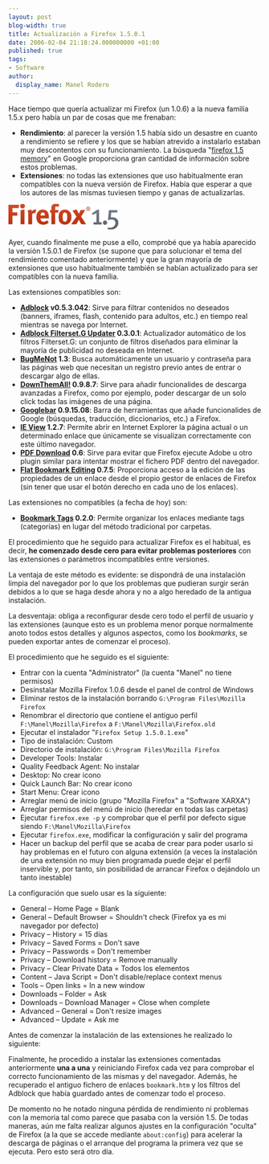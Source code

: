 ```yaml
---
layout: post
blog-width: true
title: Actualización a Firefox 1.5.0.1
date: 2006-02-04 21:18:24.000000000 +01:00
published: true
tags:
- Software
author:
  display_name: Manel Rodero
---
```


Hace tiempo que quería actualizar mi Firefox (un 1.0.6) a la nueva familia 1.5.x pero había un par de cosas que me frenaban:

* **Rendimiento**: al parecer la versión 1.5 había sido un desastre en cuanto a rendimiento se refiere y los que se habían atrevido a instalarlo estaban muy descontentos con su funcionamiento. La búsqueda "[firefox 1.5 memory][2]" en Google proporciona gran cantidad de información sobre estos problemas.
* **Extensiones**: no todas las extensiones que uso habitualmente eran compatibles con la nueva versión de Firefox. Había que esperar a que los autores de las mismas tuviesen tiempo y ganas de actualizarlas.

![Mozilla Firefox 1.5][1]

Ayer, cuando finalmente me puse a ello, comprobé que ya había aparecido la versión 1.5.0.1 de Firefox (se supone que para solucionar el tema del rendimiento comentado anteriormente) y que la gran mayoría de extensiones que uso habitualmente también se habían actualizado para ser compatibles con la nueva família.

Las extensiones compatibles son:

* **[Adblock][3] v0.5.3.042**: Sirve para filtrar contenidos no deseados (banners, iframes, flash, contenido para adultos, etc.) en tiempo real mientras se navega por Internet.
* **[Adblock Filterset.G Updater][4] 0.3.0.1**: Actualizador automático de los filtros Filterset.G: un conjunto de filtros diseñados para eliminar la mayoría de publicidad no deseada en Internet.
* **[BugMeNot][5] 1.3**: Busca automáticamente un usuario y contraseña para las páginas web que necesitan un registro previo antes de entrar o descargar algo de ellas.
* **[DownThemAll!][6] 0.9.8.7**: Sirve para añadir funcionalides de descarga avanzadas a Firefox, como por ejemplo, poder descargar de un solo click todas las imágenes de una página.
* **[Googlebar][7] 0.9.15.08**: Barra de herramientas que añade funcionalides de Google (búsquedas, traducción, diccionarios, etc.) a Firefox.
* **[IE View][8] 1.2.7**: Permite abrir en Internet Explorer la página actual o un determinado enlace que únicamente se visualizan correctamente con este último navegador.
* **[PDF Download][9] 0.6**: Sirve para evitar que Firefox ejecute Adobe u otro plugin similar para intentar mostrar el fichero PDF dentro del navegador.
* **[Flat Bookmark Editing][10] 0.7.5**: Proporciona acceso a la edición de las propiedades de un enlace desde el propio gestor de enlaces de Firefox (sin tener que usar el botón derecho en cada uno de los enlaces).

Las extensiones no compatibles (a fecha de hoy) son:

* **[Bookmark Tags][11] 0.2.0**: Permite organizar los enlaces mediante tags (categorías) en lugar del método tradicional por carpetas.

El procedimiento que he seguido para actualizar Firefox es el habitual, es decir, **he comenzado desde cero para evitar problemas posteriores** con las extensiones o parámetros incompatibles entre versiones.

La ventaja de este método es evidente: se dispondrá de una instalación limpia del navegador por lo que los problemas que pudieran surgir serán debidos a lo que se haga desde ahora y no a algo heredado de la antigua instalación.

La desventaja: obliga a reconfigurar desde cero todo el perfil de usuario y las extensiones (aunque esto es un problema menor porque normalmente anoto todos estos detalles y algunos aspectos, como los _bookmarks_, se pueden exportar antes de comenzar el proceso).

El procedimiento que he seguido es el siguiente:

* Entrar con la cuenta "Administrator" (la cuenta "Manel" no tiene permisos)
* Desinstalar Mozilla Firefox 1.0.6 desde el panel de control de Windows
* Eliminar restos de la instalación borrando `G:\Program Files\Mozilla Firefox`
* Renombrar el directorio que contiene el antiguo perfil `F:\Manel\Mozilla\Firefox` a `F:\Manel\Mozilla\Firefox.old`
* Ejecutar el instalador "`Firefox Setup 1.5.0.1.exe`"
* Tipo de instalación: Custom
* Directorio de instalación: `G:\Program Files\Mozilla Firefox`
* Developer Tools: Instalar
* Quality Feedback Agent: No instalar
* Desktop: No crear icono
* Quick Launch Bar: No crear icono
* Start Menu: Crear icono
* Arreglar menú de inicio (grupo "Mozilla Firefox" a "Software XARXA")
* Arreglar permisos del menú de inicio (heredar en todas las carpetas)
* Ejecutar `firefox.exe -p` y comprobar que el perfil por defecto sigue siendo `F:\Manel\Mozilla\Firefox`
* Ejecutar `firefox.exe`, modificar la configuración y salir del programa
* Hacer un backup del perfil que se acaba de crear para poder usarlo si hay problemas en el futuro con alguna extensión (a veces la instalación de una extensión no muy bien programada puede dejar el perfil inservible y, por tanto, sin posibilidad de arrancar Firefox o dejándolo un tanto inestable)

La configuración que suelo usar es la siguiente:

* General – Home Page = Blank
* General – Default Browser = Shouldn't check (Firefox ya es mi navegador por defecto)
* Privacy – History = 15 días
* Privacy – Saved Forms = Don't save
* Privacy – Passwords = Don't remember
* Privacy – Download history = Remove manually
* Privacy – Clear Private Data = Todos los elementos
* Content – Java Script = Don't disable/replace context menus
* Tools – Open links = In a new window
* Downloads – Folder = Ask
* Downloads – Download Manager = Close when complete
* Advanced – General = Don't resize images
* Advanced – Update = Ask me

Antes de comenzar la instalación de las extensiones he realizado lo siguiente:

Finalmente, he procedido a instalar las extensiones comentadas anteriormente **una a una** y reiniciando Firefox cada vez para comprobar el correcto funcionamiento de las mismas y del navegador. Además, he recuperado el antiguo fichero de enlaces `bookmark.htm` y los filtros del Adblock que había guardado antes de comenzar todo el proceso.

De momento no he notado ninguna pérdida de rendimiento ni problemas con la memoria tal como parece que pasaba con la versión 1.5. De todas maneras, aún me falta realizar algunos ajustes en la configuración "oculta" de Firefox (a la que se accede mediante `about:config`) para acelerar la descarga de páginas o el arranque del programa la primera vez que se ejecuta. Pero esto será otro día.

[1]: /assets/img/blog/2006-02-04_image_1.png "Mozilla Firefox 1.5"
[2]: http://www.google.com/search?sourceid=mozclient&ie=utf-8&oe=utf-8&q=firefox+1%2E5+memory
[3]: http://adblock.mozdev.org/
[4]: http://www.pierceive.com/
[5]: http://roachfiend.com/archives/2005/02/07/bugmenot/
[6]: http://downthemall.mozdev.org/
[7]: http://googlebar.mozdev.org/
[8]: http://ieview.mozdev.org/
[9]: http://www.rabotat.org/firefox/
[10]: http://bluweb.com/us/chouser/proj/mozhack/
[11]: http://www.arches.uga.edu/~dripfeed/bookmarktags/
